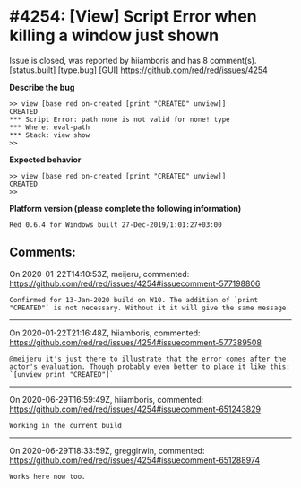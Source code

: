 
#4254: [View] Script Error when killing a window just shown
================================================================================
Issue is closed, was reported by hiiamboris and has 8 comment(s).
[status.built] [type.bug] [GUI]
<https://github.com/red/red/issues/4254>

**Describe the bug**

```
>> view [base red on-created [print "CREATED" unview]]
CREATED
*** Script Error: path none is not valid for none! type
*** Where: eval-path
*** Stack: view show  
>>
```

**Expected behavior**
```
>> view [base red on-created [print "CREATED" unview]]
CREATED
>>
```

**Platform version (please complete the following information)**
```
Red 0.6.4 for Windows built 27-Dec-2019/1:01:27+03:00
```



Comments:
--------------------------------------------------------------------------------

On 2020-01-22T14:10:53Z, meijeru, commented:
<https://github.com/red/red/issues/4254#issuecomment-577198806>

    Confirmed for 13-Jan-2020 build on W10. The addition of `print "CREATED"` is not necessary. Without it it will give the same message.

--------------------------------------------------------------------------------

On 2020-01-22T21:16:48Z, hiiamboris, commented:
<https://github.com/red/red/issues/4254#issuecomment-577389508>

    @meijeru it's just there to illustrate that the error comes after the actor's evaluation. Though probably even better to place it like this: `[unview print "CREATED"]`

--------------------------------------------------------------------------------

On 2020-06-29T16:59:49Z, hiiamboris, commented:
<https://github.com/red/red/issues/4254#issuecomment-651243829>

    Working in the current build

--------------------------------------------------------------------------------

On 2020-06-29T18:33:59Z, greggirwin, commented:
<https://github.com/red/red/issues/4254#issuecomment-651288974>

    Works here now too.


